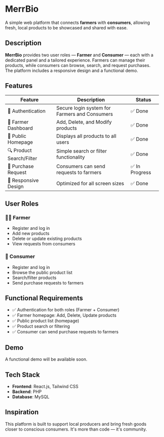 # MerrBio

A simple web platform that connects **farmers** with **consumers**, allowing fresh, local products to be showcased and shared with ease.

## Description

**MerrBio** provides two user roles — **Farmer** and **Consumer** — each with a dedicated panel and a tailored experience. Farmers can manage their products, while consumers can browse, search, and request purchases. The platform includes a responsive design and a functional demo.

## Features

| Feature | Description | Status |
|--------|-------------|--------|
| 👤 Authentication | Secure login system for Farmers and Consumers | ✅ Done |
| 🧺 Farmer Dashboard | Add, Delete, and Modify products | ✅ Done |
| 🏡 Public Homepage | Displays all products to all users | ✅ Done |
| 🔍 Product Search/Filter | Simple search or filter functionality | ✅ Done |
| 📩 Purchase Request | Consumers can send requests to farmers | ✅ In Progress |
| 📱 Responsive Design | Optimized for all screen sizes | ✅ Done |

## User Roles

### 👨‍🌾 Farmer
- Register and log in
- Add new products
- Delete or update existing products
- View requests from consumers

### 🛒 Consumer
- Register and log in
- Browse the public product list
- Search/filter products
- Send purchase requests to farmers

##  Functional Requirements

- ✅ Authentication for both roles (Farmer + Consumer)
- ✅ Farmer homepage: Add, Delete, Update products
- ✅ Public product list (homepage)
- ✅ Product search or filtering
- ✅ Consumer can send purchase requests to farmers

##  Demo

A functional demo will be available soon. 

##  Tech Stack

- **Frontend**: React.js, Tailwind CSS
- **Backend**: PHP
- **Database**: MySQL

## Inspiration

This platform is built to support local producers and bring fresh goods closer to conscious consumers. It's more than code — it's community.

